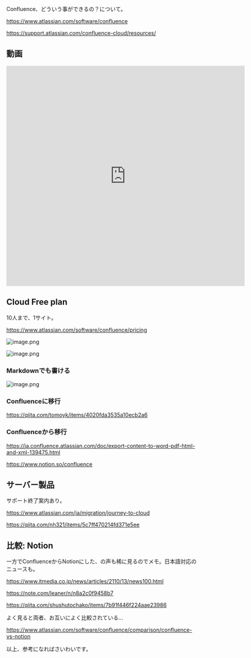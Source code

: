 Confluence、どういう事ができるの？について。

https://www.atlassian.com/software/confluence

https://support.atlassian.com/confluence-cloud/resources/


## 動画

<iframe width="624" height="576" src="https://www.youtube.com/embed/WqKm6GJbZ6k" title="YouTube video player" frameborder="0" allow="accelerometer; autoplay; clipboard-write; encrypted-media; gyroscope; picture-in-picture" allowfullscreen></iframe>


## Cloud Free plan 

10人まで、1サイト。

https://www.atlassian.com/software/confluence/pricing


![image.png](https://qiita-image-store.s3.ap-northeast-1.amazonaws.com/0/93824/613ae961-a00c-6d15-6906-72ad7dc6d04d.png)

![image.png](https://qiita-image-store.s3.ap-northeast-1.amazonaws.com/0/93824/177e6727-0994-c3f0-45c8-0b0df5c4efba.png)

### Markdownでも書ける

![image.png](https://qiita-image-store.s3.ap-northeast-1.amazonaws.com/0/93824/8e7afa09-6cd6-5549-b9d7-9f188bdbc5ae.png)

### Confluenceに移行
https://qiita.com/tomoyk/items/4020fda3535a10ecb2a6

### Confluenceから移行

https://ja.confluence.atlassian.com/doc/export-content-to-word-pdf-html-and-xml-139475.html

https://www.notion.so/confluence


## サーバー製品

サポート終了案内あり。

https://www.atlassian.com/ja/migration/journey-to-cloud

https://qiita.com/nh321/items/5c7ff470214fd371e5ee


## 比較: Notion

一方でConfluenceからNotionにした、の声も稀に見るのでメモ。日本語対応のニュースも。

https://www.itmedia.co.jp/news/articles/2110/13/news100.html

https://note.com/leaner/n/n8a2c0f9458b7

https://qiita.com/shushutochako/items/7b91f446f224aae23986

よく見ると両者、お互いによく比較されている...

https://www.atlassian.com/software/confluence/comparison/confluence-vs-notion


以上、参考になればさいわいです。

